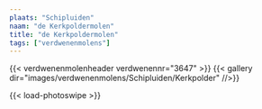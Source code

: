 ```yaml
---
plaats: "Schipluiden"
naam: "de Kerkpoldermolen"
title: "de Kerkpoldermolen"
tags: ["verdwenenmolens"]
---
```

{{< verdwenenmolenheader verdwenennr="3647" >}}
{{< gallery dir="images/verdwenenmolens/Schipluiden/Kerkpolder" //>}}

{{< load-photoswipe >}}